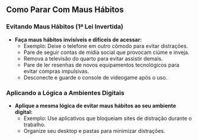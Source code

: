 ## Como Parar Com Maus Hábitos

### Evitando Maus Hábitos (1ª Lei Invertida)
- **Faça maus hábitos invisíveis e difíceis de acessar:**
  - Exemplo: Deixe o telefone em outro cômodo para evitar distrações.
  - Pare de seguir contas de mídia social que provocam ciúme e inveja.
  - Remova a televisão do quarto para evitar assistir demais.
  - Pare de ler resenhas de novos equipamentos tecnológicos para evitar compras impulsivas.
  - Desconecte e guarde o console de videogame após o uso.

### Aplicando a Lógica a Ambientes Digitais
- **Aplique a mesma lógica de evitar maus hábitos ao seu ambiente digital:**
  - Exemplo: Use aplicativos que bloqueiam sites de distração durante o trabalho.
  - Organize seu desktop e pastas para minimizar distrações.
